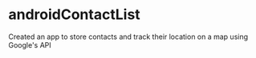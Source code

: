 # androidContactList
Created an app to store contacts and track their location on a map using Google's API
